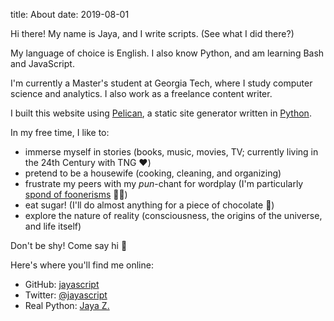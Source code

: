 title: About
date: 2019-08-01

Hi there! My name is Jaya, and I write scripts. (See what I did there?)

My language of choice is English. I also know Python, and am learning Bash and JavaScript.

I'm currently a Master's student at Georgia Tech, where I study computer science and analytics. I also work as a freelance content writer.

I built this website using [Pelican](https://blog.getpelican.com/), a static site generator written in [Python](https://www.python.org/).

In my free time, I like to:

* immerse myself in stories (books, music, movies, TV; currently living in the 24th Century with TNG ❤️)
* pretend to be a housewife (cooking, cleaning, and organizing)
* frustrate my peers with my *pun*-chant for wordplay (I'm particularly [spond of foonerisms](https://en.wikipedia.org/wiki/Spoonerism) 🥄👀)
* eat sugar! (I'll do almost anything for a piece of chocolate 🍩)
* explore the nature of reality (consciousness, the origins of the universe, and life itself)

Don't be shy! Come say hi 👋

Here's where you'll find me online:

* GitHub: [jayascript](https://github.com/jayascript/)
* Twitter: [@jayascript](https://twitter.com/jayascript)
* Real Python: [Jaya Z.](https://realpython.com/team/jayazhane/)
